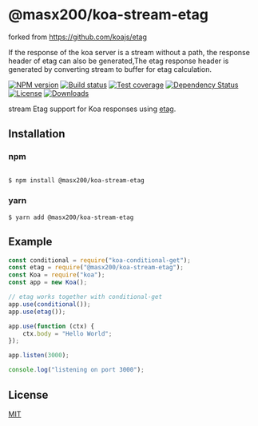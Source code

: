 # @masx200/koa-stream-etag

forked from https://github.com/koajs/etag

If the response of the koa server is a stream without a path, the response header of etag can also be generated,The etag response header is generated by converting stream to buffer for etag calculation.

[![NPM version][npm-image]][npm-url]
[![Build status][travis-image]][travis-url]
[![Test coverage][coveralls-image]][coveralls-url]
[![Dependency Status][david-image]][david-url]
[![License][license-image]][license-url]
[![Downloads][downloads-image]][downloads-url]

stream Etag support for Koa responses using [etag](https://github.com/jshttp/etag).

## Installation

### npm

```bash

$ npm install @masx200/koa-stream-etag
```

### yarn

```
$ yarn add @masx200/koa-stream-etag
```

## Example

```js
const conditional = require("koa-conditional-get");
const etag = require("@masx200/koa-stream-etag");
const Koa = require("koa");
const app = new Koa();

// etag works together with conditional-get
app.use(conditional());
app.use(etag());

app.use(function (ctx) {
    ctx.body = "Hello World";
});

app.listen(3000);

console.log("listening on port 3000");
```

## License

[MIT](LICENSE)

[npm-image]: https://img.shields.io/npm/v/koa-etag.svg?style=flat-square
[npm-url]: https://npmjs.org/package/koa-etag
[github-tag]: http://img.shields.io/github/tag/koajs/etag.svg?style=flat-square
[github-url]: https://github.com/koajs/etag/tags
[travis-image]: https://img.shields.io/travis/koajs/etag.svg?style=flat-square
[travis-url]: https://travis-ci.org/koajs/etag
[coveralls-image]: https://img.shields.io/coveralls/koajs/etag.svg?style=flat-square
[coveralls-url]: https://coveralls.io/r/koajs/etag?branch=master
[david-image]: http://img.shields.io/david/koajs/etag.svg?style=flat-square
[david-url]: https://david-dm.org/koajs/etag
[license-image]: http://img.shields.io/npm/l/koa-etag.svg?style=flat-square
[license-url]: LICENSE
[downloads-image]: http://img.shields.io/npm/dm/koa-etag.svg?style=flat-square
[downloads-url]: https://npmjs.org/package/koa-etag
[gittip-image]: https://img.shields.io/gittip/jonathanong.svg?style=flat-square
[gittip-url]: https://www.gittip.com/jonathanong/
